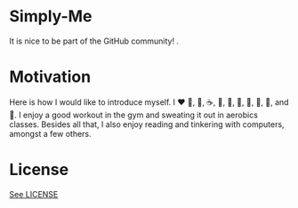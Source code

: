 # Simply-Me

It is nice to be part of the GitHub community! .

# Motivation

Here is how I would like to introduce myself. I ❤️ 🥚, 🍦, ☕️, 🍵, 🥛, 🍰, 🍫, 🍪, 🧀, and 💃. I enjoy a good workout in the gym and sweating it out in aerobics classes. Besides all that, I also enjoy reading and tinkering with computers, amongst a few others.

# License

[See LICENSE](https://github.com/CookiesNCream/Simply-Me/blob/gh-pages/LICENSE.md)
